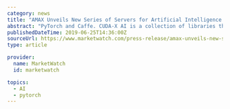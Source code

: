 ```yaml
---
category: news
title: "AMAX Unveils New Series of Servers for Artificial Intelligence and Machine Learning"
abstract: "PyTorch and Caffe. CUDA-X AI is a collection of libraries that enable modern computing applications to benefit from NVIDIA's GPU-accelerated computing platform. These data science workstations make it easy for scientists to wrangle, prep, train and deploy ..."
publishedDateTime: 2019-06-25T14:36:00Z
sourceUrl: https://www.marketwatch.com/press-release/amax-unveils-new-series-of-servers-for-artificial-intelligence-and-machine-learning-2019-06-19?mod=mw_quote_news
type: article

provider:
  name: MarketWatch
  id: marketwatch

topics:
  - AI
  - pytorch
---
```


